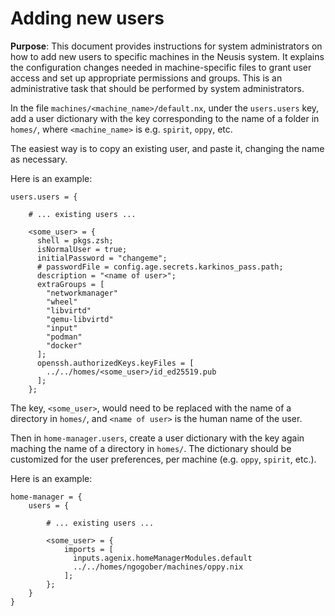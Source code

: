 # Adding new users

**Purpose**: This document provides instructions for system administrators on how to add new users to specific machines in the Neusis system. It explains the configuration changes needed in machine-specific files to grant user access and set up appropriate permissions and groups. This is an administrative task that should be performed by system administrators.

In the file `machines/<machine_name>/default.nx`, under the `users.users` key, add a user dictionary with the key corresponding to the name of a folder in `homes/`, where `<machine_name>` is e.g. `spirit`, `oppy`, etc.

The easiest way is to copy an existing user, and paste it, changing the name as necessary.

Here is an example:

```
users.users = {

    # ... existing users ...

    <some_user> = {
      shell = pkgs.zsh;
      isNormalUser = true;
      initialPassword = "changeme";
      # passwordFile = config.age.secrets.karkinos_pass.path;
      description = "<name of user>";
      extraGroups = [
        "networkmanager"
        "wheel"
        "libvirtd"
        "qemu-libvirtd"
        "input"
        "podman"
        "docker"
      ];
      openssh.authorizedKeys.keyFiles = [
        ../../homes/<some_user>/id_ed25519.pub
      ];
    };
```

The key, `<some_user>`, would need to be replaced with the name of a directory in `homes/`, and `<name of user>` is the human name of the user.

Then in `home-manager.users`, create a user dictionary with the key again maching the name of a directory in `homes/`. The dictionary should be customized for the user preferences, per machine (e.g. `oppy`, `spirit`, etc.).

Here is an example:

```
home-manager = {
    users = {

        # ... existing users ...

        <some_user> = {
            imports = [
              inputs.agenix.homeManagerModules.default
              ../../homes/ngogober/machines/oppy.nix
            ];
        };
    }
}
```

